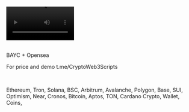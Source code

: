 <video src='https://github.com/user-attachments/assets/100bd758-e826-44ca-8a59-94b8e1a98f2c' width=180/><video />
<br />





<br />
BAYC + Opensea


For price and demo
t.me/CryptoWeb3Scripts

<br />

Ethereum, Tron, Solana, BSC, Arbitrum, Avalanche, Polygon, Base, SUI, Optimism, Near, Cronos, Bitcoin, Aptos, TON, Cardano
Crypto, Wallet, Coins,
